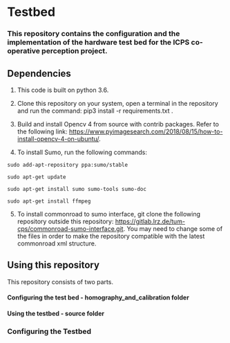 # Testbed

### This repository contains the configuration and the implementation of the hardware test bed for the ICPS co-operative perception project.

## Dependencies

1. This code is built on python 3.6.

2. Clone this repository on your system, open a terminal in the repository and run the command: pip3 install -r requirements.txt .

3. Build and install Opencv 4 from source with contrib packages. Refer to the following link: https://www.pyimagesearch.com/2018/08/15/how-to-install-opencv-4-on-ubuntu/.

4. To install Sumo, run the following commands:

`sudo add-apt-repository ppa:sumo/stable`

`sudo apt-get update`

`sudo apt-get install sumo sumo-tools sumo-doc`

`sudo apt-get install ffmpeg`
  
5. To install commonroad to sumo interface, git clone the following repository outside this repository: https://gitlab.lrz.de/tum-cps/commonroad-sumo-interface.git. You may need to change some of the files in order to make the repository compatible with the latest commonroad xml structure.


## Using this repository

This repository consists of two parts. 
#### Configuring the test bed - homography_and_calibration folder

#### Using the testbed - source folder

### Configuring the Testbed

